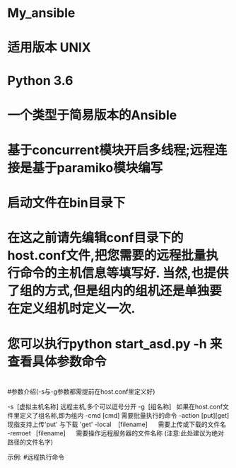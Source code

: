 # My_ansible
# 适用版本 UNIX
# Python 3.6
# 一个类型于简易版本的Ansible
# 基于concurrent模块开启多线程;远程连接是基于paramiko模块编写
# 启动文件在bin目录下
# 在这之前请先编辑conf目录下的host.conf文件,把您需要的远程批量执行命令的主机信息等填写好. 当然,也提供了组的方式,但是组内的组机还是单独要在定义组机时定义一次.
# 您可以执行python start_asd.py -h 来查看具体参数命令
#
#参数介绍(-s与-g参数都需提前在host.conf里定义好)

-s  [虚拟主机名称]          远程主机,多个可以逗号分开
-g  [组名称]               如果在host.conf文件里定义了组名称,即为组内
-cmd       [cmd]             需要批量执行的命令
-action   [put][get]      现指支持上传'put' 与下载 'get' 
-local    [filename]      需要上传或下载的文件名
-remoet   [filename]      需要操作远程服务器的文件名称  (注意:此处建议为绝对路径的文件名字)

示例:
#远程执行命令


